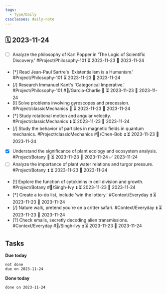 ```yaml
---
tags:
  - Type/Daily
cssclasses: daily-note
---
```


## 🗓️ 2023-11-24

- [ ] Analyze the philosophy of Karl Popper in 'The Logic of Scientific Discovery.' #Project/Philosophy-101 ⏳ 2023-11-23 📅 2023-11-24
- [*] Read Jean-Paul Sartre's 'Existentialism is a Humanism.' #Project/Philosophy-101 ⏳ 2023-11-23 📅 2023-11-24
- [/] Research Immanuel Kant's 'Categorical Imperative.' #Project/Philosophy-101 #👤/Garcia-Charlie 🔽 ⏳ 2023-11-23 📅 2023-11-24
- [I] Solve problems involving gyroscopes and precession. #Project/classicMechanics 🔺 ⏳ 2023-11-23 📅 2023-11-24
- [*] Study rotational motion and angular velocity. #Project/classicMechanics ⏫ ⏳ 2023-11-23 📅 2023-11-24
- [/] Study the behavior of particles in magnetic fields in quantum mechanics. #Project/classicMechanics #👤/Chen-Bob ⏫ ⏳ 2023-11-23 📅 2023-11-24
- [x] Understand the significance of plant ecology and ecosystem analysis. #Project/Botany 🔽 ⏳ 2023-11-23 📅 2023-11-24 ✅ 2023-11-24
- [ ] Analyze the importance of plant water relations and turgor pressure. #Project/Botany ⏫ ⏳ 2023-11-23 📅 2023-11-24
- [!] Explore the function of cytokinins in cell division and growth. #Project/Botany #👤/Singh-Ivy ⏫ ⏳ 2023-11-23 📅 2023-11-24
- [*] Create a to-do list, include 'win the lottery.' #Context/Everyday ⏫ ⏳ 2023-11-23 📅 2023-11-24
- [/] Nature walk, pretend you're on a critter safari. #Context/Everyday ⏫ ⏳ 2023-11-23 📅 2023-11-24
- [?] Check emails, secretly decoding alien transmissions. #Context/Everyday #👤/Singh-Ivy ⏫ ⏳ 2023-11-23 📅 2023-11-24

## Tasks

**Due today**

```tasks
not done
due on 2023-11-24
```

**Done today**

```tasks
done on 2023-11-24
```
            